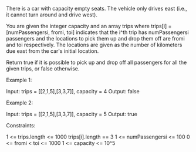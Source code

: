 There is a car with capacity empty seats. The vehicle only drives east (i.e.,
it cannot turn around and drive west).

You are given the integer capacity and an array trips where trips[i] =
[numPassengersi, fromi, toi] indicates that the i^th trip has numPassengersi
passengers and the locations to pick them up and drop them off are fromi and
toi respectively. The locations are given as the number of kilometers due
east from the car's initial location.

Return true if it is possible to pick up and drop off all passengers for all
the given trips, or false otherwise.


Example 1:


Input: trips = [[2,1,5],[3,3,7]], capacity = 4
Output: false


Example 2:


Input: trips = [[2,1,5],[3,3,7]], capacity = 5
Output: true



Constraints:


1 <= trips.length <= 1000
trips[i].length == 3
1 <= numPassengersi <= 100
0 <= fromi < toi <= 1000
1 <= capacity <= 10^5





